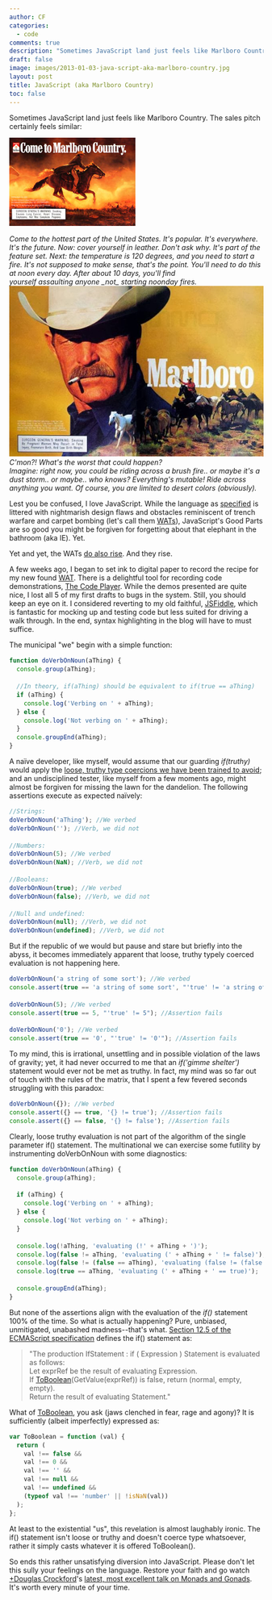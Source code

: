 ```yaml
---
author: CF
categories:
  - code
comments: true
description: "Sometimes JavaScript land just feels like Marlboro Country The sales pitch certainly feels similar..."
draft: false
image: images/2013-01-03-java-script-aka-marlboro-country.jpg
layout: post
title: JavaScript (aka Marlboro Country)
toc: false
---
```

    
Sometimes JavaScript land just feels like Marlboro Country. The sales pitch certainly feels similar:    
    
![marlboro country horse rider](https://github.com/crfroehlich/cdn/raw/main/images/marlboro_country_horse_rider.jpg)    
    
_Come to the hottest part of the United States. It's popular. It's everywhere. It's the future. Now: cover yourself in leather. Don't ask why. It's part of the feature set. Next: the temperature is 120 degrees, and you need to start a fire. It's not supposed to make sense, that's the point. You'll need to do this at noon every day. After about 10 days, you'll find yourself assaulting anyone \_not\_ starting noonday fires._    
![marlboro man](https://github.com/crfroehlich/cdn/raw/main/images/marlboro_man.jpg)    
_C'mon?! What's the worst that could happen?_    
_Imagine: right now, you could be riding across a brush fire.. or maybe it's a dust storm.. or maybe.. who knows? Everything's mutable! Ride across anything you want. Of course, you are limited to desert colors (obviously)._    
    
Lest you be confused, I love JavaScript. While the language as [specified](http://www.ecma-international.org/ecma-262/5.1/) is littered with nightmarish design flaws and obstacles reminiscent of trench warfare and carpet bombing (let's call them [WATs](https://www.destroyallsoftware.com/talks/wat)), JavaScript's Good Parts are so good you might be forgiven for forgetting about that elephant in the bathroom (aka IE). Yet.    
    
Yet and yet, the WATs [do also rise](http://www.workpump.com/bugcount/bugcount.html). And they rise.    
    
A few weeks ago, I began to set ink to digital paper to record the recipe for my new found [WAT](http://www.urbandictionary.com/define.php?term=wat&defid=3322419). There is a delightful tool for recording code demonstrations, [The Code Player](http://thecodeplayer.com/). While the demos presented are quite nice, I lost all 5 of my first drafts to bugs in the system. Still, you should keep an eye on it. I considered reverting to my old faithful, [JSFiddle](http://jsfiddle.net/), which is fantastic for mocking up and testing code but less suited for driving a walk through. In the end, syntax highlighting in the blog will have to must suffice.    
    
The municipal "we" begin with a simple function:    
    
```js    
function doVerbOnNoun(aThing) {    
  console.group(aThing);    
    
  //In theory, if(aThing) should be equivalent to if(true == aThing)    
  if (aThing) {    
    console.log('Verbing on ' + aThing);    
  } else {    
    console.log('Not verbing on ' + aThing);    
  }    
  console.groupEnd(aThing);    
}    
```    
    
A naïve developer, like myself, would assume that our guarding _if(truthy)_ would apply the [loose, truthy type coercions we have been trained to avoid](http://bonsaiden.github.com/JavaScript-Garden/#types.equality); and an undisciplined tester, like myself from a few moments ago, might almost be forgiven for missing the lawn for the dandelion. The following assertions execute as expected naïvely:    
    
```js    
//Strings:    
doVerbOnNoun('aThing'); //We verbed    
doVerbOnNoun(''); //Verb, we did not    
    
//Numbers:    
doVerbOnNoun(5); //We verbed    
doVerbOnNoun(NaN); //Verb, we did not    
    
//Booleans:    
doVerbOnNoun(true); //We verbed    
doVerbOnNoun(false); //Verb, we did not    
    
//Null and undefined:    
doVerbOnNoun(null); //Verb, we did not    
doVerbOnNoun(undefined); //Verb, we did not    
```    
    
But if the republic of we would but pause and stare but briefly into the abyss, it becomes immediately apparent that loose, truthy typely coerced evaluation is not happening here.    
    
```js    
doVerbOnNoun('a string of some sort'); //We verbed    
console.assert(true == 'a string of some sort', "'true' != 'a string of some sort'"); //Assertion fails    
    
doVerbOnNoun(5); //We verbed    
console.assert(true == 5, "'true' != 5"); //Assertion fails    
    
doVerbOnNoun('0'); //We verbed    
console.assert(true == '0', "'true' != '0'"); //Assertion fails    
```    
    
To my mind, this is irrational, unsettling and in possible violation of the laws of gravity; yet, it had never occurred to me that an _if('gimme shelter')_ statement would ever not be met as truthy. In fact, my mind was so far out of touch with the rules of the matrix, that I spent a few fevered seconds struggling with this paradox:    
    
```js    
doVerbOnNoun({}); //We verbed    
console.assert({} == true, '{} != true'); //Assertion fails    
console.assert({} == false, '{} != false'); //Assertion fails    
```    
    
Clearly, loose truthy evaluation is not part of the algorithm of the single parameter if() statement. The multinational we can exercise some futility by instrumenting doVerbOnNoun with some diagnostics:    
    
```js    
function doVerbOnNoun(aThing) {    
  console.group(aThing);    
    
  if (aThing) {    
    console.log('Verbing on ' + aThing);    
  } else {    
    console.log('Not verbing on ' + aThing);    
  }    
    
  console.log(!aThing, 'evaluating (!' + aThing + ')');    
  console.log(false != aThing, 'evaluating (' + aThing + ' != false)');    
  console.log(false != (false == aThing), 'evaluating (false != (false == ' + aThing + ')');    
  console.log(true == aThing, 'evaluating (' + aThing + ' == true)');    
    
  console.groupEnd(aThing);    
}    
```    
    
But none of the assertions align with the evaluation of the _if()_ statement 100% of the time. So what is actually happening? Pure, unbiased, unmitigated, unabashed madness--that's what. [Section 12.5 of the ECMAScript specification](http://www.ecma-international.org/ecma-262/5.1/#sec-12.5) defines the if() statement as:    
    
> "The production IfStatement : if ( Expression ) Statement is evaluated as follows:    
> Let exprRef be the result of evaluating Expression.    
> If [ToBoolean](http://www.ecma-international.org/ecma-262/5.1/#sec-9.2)(GetValue(exprRef)) is false, return (normal, empty, empty).    
> Return the result of evaluating Statement."    
    
What of [ToBoolean](http://www.ecma-international.org/ecma-262/5.1/#sec-9.2), you ask (jaws clenched in fear, rage and agony)? It is sufficiently (albeit imperfectly) expressed as:    
    
```js    
var ToBoolean = function (val) {    
  return (    
    val !== false &&    
    val !== 0 &&    
    val !== '' &&    
    val !== null &&    
    val !== undefined &&    
    (typeof val !== 'number' || !isNaN(val))    
  );    
};    
```    
    
At least to the existential "us", this revelation is almost laughably ironic. The if() statement isn't loose or truthy and doesn't coerce type whatsoever, rather it simply casts whatever it is offered ToBoolean().    
    
So ends this rather unsatisfying diversion into JavaScript. Please don't let this sully your feelings on the language. Restore your faith and go watch [+Douglas Crockford](http://plus.google.com/118095276221607585885)'s [latest, most excellent talk on Monads and Gonads](http://www.youtube.com/watch?v=dkZFtimgAcM). It's worth every minute of your time.    
